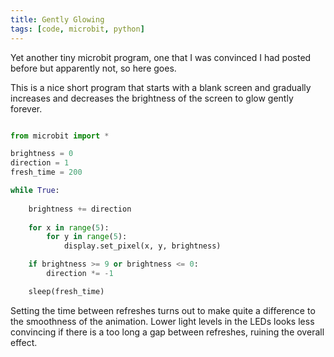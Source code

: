 ```yaml
---
title: Gently Glowing
tags: [code, microbit, python]
---
```


Yet another tiny microbit program, one that I was convinced I had posted before 
but apparently not, so here goes. 

This is a nice short program that starts with a blank screen and gradually increases and decreases the brightness of the screen to glow gently forever. 

```python

from microbit import *

brightness = 0
direction = 1
fresh_time = 200

while True:
    
    brightness += direction
    
    for x in range(5):
        for y in range(5):
            display.set_pixel(x, y, brightness)

    if brightness >= 9 or brightness <= 0:
        direction *= -1

    sleep(fresh_time)    

```

Setting the time between refreshes turns out to make quite a difference to the 
smoothness of the animation. Lower light levels in the LEDs looks less convincing if there is a too long a gap between refreshes, ruining the overall effect. 

